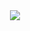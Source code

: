 <div align="center">
  <img src="https://github-readme-stats.vercel.app/api?username=MuhammedEmirEren&show_icons=true&theme=tokyonight" />
</div>
